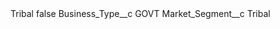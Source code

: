 <?xml version="1.0" encoding="UTF-8"?>
<CustomMetadata xmlns="http://soap.sforce.com/2006/04/metadata" xmlns:xsi="http://www.w3.org/2001/XMLSchema-instance" xmlns:xsd="http://www.w3.org/2001/XMLSchema">
    <label>Tribal</label>
    <protected>false</protected>
    <values>
        <field>Business_Type__c</field>
        <value xsi:type="xsd:string">GOVT</value>
    </values>
    <values>
        <field>Market_Segment__c</field>
        <value xsi:type="xsd:string">Tribal</value>
    </values>
</CustomMetadata>
